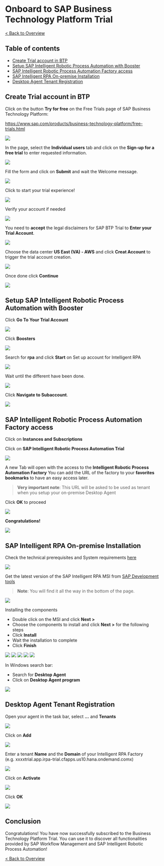 # Onboard to SAP Business Technology Platform Trial

[< Back to Overview](../README.md)

## Table of contents

<!-- TOC -->

- [Create Trial account in BTP](#create-trial-account-in-btp)
- [Setup SAP Intelligent Robotic Process Automation with Booster](#setup-sap-intelligent-robotic-process-automation-with-booster)
- [SAP Intelligent Robotic Process Automation Factory access](#sap-intelligent-robotic-process-automation-factory-access)
- [SAP Intelligent RPA On-premise Installation](#sap-intelligent-rpa-on-premise-installation)
- [Desktop Agent Tenant Registration](#desktop-agent-tenant-registration)

<!-- /TOC -->

## Create Trial account in BTP

Click on the button **Try for free** on the Free Trials page of SAP Business Technology Platform:

<https://www.sap.com/products/business-technology-platform/free-trials.html>

![](./images/001.png)

In the page, select the **Individual users** tab and click on the **Sign-up for a free trial** to enter requested information.

![](./images/002.png)


Fill the form and click on **Submit** and wait the Welcome message.

![](./images/003.png)


Click to start your trial experience!

![](./images/004.png)


Verify your account if needed

![](./images/005.png)


You need to **accept** the legal disclaimers for SAP BTP Trial to **Enter your Trial Account**.

![](./images/006.png)


Choose the data center **US East (VA) - AWS** and click **Creat Account** to trigger the trial account creation.

![](./images/007.png)


Once done click **Continue**

![](./images/008.png)

## Setup SAP Intelligent Robotic Process Automation with Booster

Click **Go To Your Trial Account**

![](./images/009.png)

Click **Boosters**

![](./images/010.png)

Search for **rpa** and click **Start** on Set up account for Intelligent RPA

![](./images/011.png)

Wait until the different have been done.

![](./images/012.png)

Click **Navigate to Subaccount**.

![](./images/013.png)

## SAP Intelligent Robotic Process Automation Factory access

Click on **Instances and Subscriptions**

Click on **SAP Intelligent Robotic Process Automation Trial**

![](./images/014.png)

A new Tab will open with the access to the **Intelligent Robotic Process Automation Factory** You can add the URL of the factory to your **favorites bookmarks** to have an easy access later.

> **Very important note**: This URL will be asked to be used as tenant when you setup your on-premise Desktop Agent

Click **OK** to proceed

![](./images/015.png)

 **Congratulations!**

![](./images/016.png)


## SAP Intelligent RPA On-premise Installation

Check the technical prerequisites and System requirements [here](https://help.sap.com/viewer/6b9c8e86a0be43539b670de962834562/Cloud/en-US/0061438816a34fa78b77c99852318c70.html)

![](./images/017.png)


Get the latest version of the SAP Intelligent RPA MSI from [SAP Development tools](https://tools.hana.ondemand.com/#cloud)

> **Note**: You will find it all the way in the bottom of the page.

![](./images/018.png)

Installing the components

- Double click on the MSI and click **Next \>**
- Choose the components to install and click **Next \>** for the following steps
- Click **Install**
- Wait the installation to complete
- Click **Finish**

![](./images/019.png)
![](./images/020.png)
![](./images/021.png)
![](./images/022.png)
![](./images/023.png)

In Windows search bar:

- Search for **Desktop Agent**
- Click on **Desktop Agent program**

![](./images/024.png)

## Desktop Agent Tenant Registration

Open your agent in the task bar, select **...** and **Tenants**

![](./images/025.png)

Click on **Add**

![](./images/026.png)


Enter a tenant **Name** and the **Domain** of your Intelligent RPA Factory (e.g. xxxxtrial.app.irpa-trial.cfapps.us10.hana.ondemand.comx)

![](./images/027.png)


Click on **Activate**

![](./images/028.png)


Click **OK**

![](./images/029.png)


## Conclusion

Congratulations! You have now successfully subscribed to the Business
Technology Platform Trial. You can use it to discover all
functionalities provided by SAP Workflow Management and SAP Intelligent
Robotic Process Automation!

[< Back to Overview](../README.md)